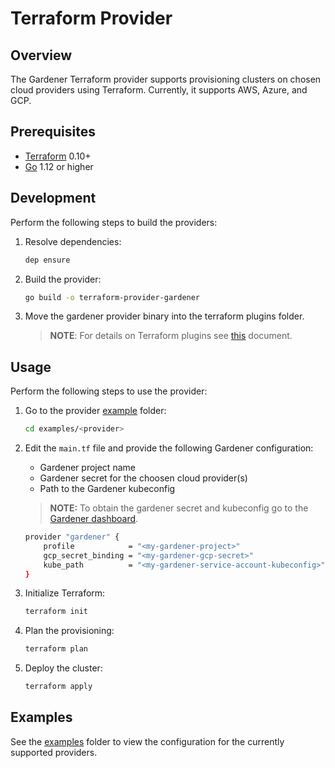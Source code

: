 
# Terraform Provider


## Overview

The Gardener Terraform provider supports provisioning clusters on chosen cloud providers using Terraform. Currently, it supports AWS, Azure, and GCP.
## Prerequisites

- [Terraform](https://www.terraform.io/downloads.html) 0.10+
- [Go](https://golang.org/doc/install) 1.12 or higher

## Development

Perform the following steps to build the providers:

1. Resolve dependencies:
    ```bash
    dep ensure
    ```
2. Build the provider:
    ```bash
    go build -o terraform-provider-gardener
    ```
3. Move the gardener provider binary into the terraform plugins folder.

    >**NOTE**: For details on Terraform plugins see [this](https://www.terraform.io/docs/plugins/basics.html#installing-plugins) document.

## Usage

Perform the following steps to use the provider:

1. Go to the provider [example](https://github.com/kyma-incubator/terraform-provider-gardener/tree/master/examples) folder:
    ```bash
    cd examples/<provider>
    ```
2. Edit the `main.tf` file and provide the following Gardener configuration:

    - Gardener project name
    - Gardener secret for the choosen cloud provider(s)
    - Path to the Gardener kubeconfig

    > **NOTE:** To obtain the gardener secret and kubeconfig go to the [Gardener dashboard](https://dashboard.garden.canary.k8s.ondemand.com/login).
    ```bash
    provider "gardener" {
        profile            = "<my-gardener-project>"
        gcp_secret_binding = "<my-gardener-gcp-secret>"
        kube_path          = "<my-gardener-service-account-kubeconfig>"
    }
    ```
3. Initialize Terraform:
    ```bash
    terraform init
    ```
4. Plan the provisioning:
    ```bash
    terraform plan
    ```
5. Deploy the cluster:
    ```bash
    terraform apply
    ```
## Examples

See the [examples](https://github.com/kyma-incubator/terraform-provider-gardener/tree/master/examples) folder to view the configuration for the currently supported providers.
